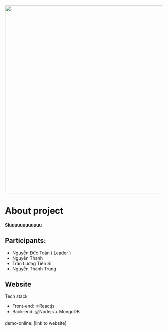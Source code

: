 <p align="center">
  <img width="600" src="https://res.cloudinary.com/dxchkmler/image/upload/v1669826665/logo_mwaet4_id1fjm.png">
</p>


# About project

#### Siuuuuuuuuuuuu

## Participants:

* Nguyễn Đức Toàn ( Leader )
* Nguyễn Thanh
* Trần Lương Tiến Sĩ
* Nguyễn Thành Trung

## Website

Tech stack
- Front-end: ⚛️Reactjs
- Back-end: 💻Nodejs + MongoDB

demo-online: [link to website]
